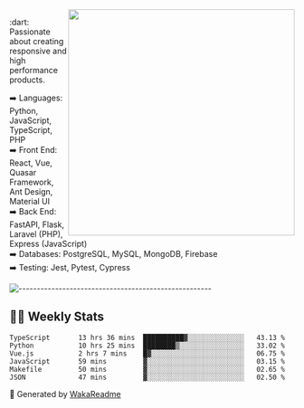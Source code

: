<img src="https://github-readme-stats.vercel.app/api?username=iguit0&show_icons=true&include_all_commits=true&count_private=true&theme=dracula" min-width="400px" max-width="400px" width="400px" align="right" />

<p align="left"> 
  :dart: Passionate about creating responsive and high performance products.
</p>

<p align="left">
  ➡️ Languages: Python, JavaScript, TypeScript, PHP<br>
  ➡️ Front End: React, Vue, Quasar Framework, Ant Design, Material UI<br>
  ➡️ Back End: FastAPI, Flask, Laravel (PHP), Express (JavaScript)<br>
  ➡️ Databases: PostgreSQL, MySQL, MongoDB, Firebase<br>
  ➡️ Testing: Jest, Pytest, Cypress<br>
</p>

![-----------------------------------------------------](https://raw.githubusercontent.com/andreasbm/readme/master/assets/lines/aqua.png)

## :man_technologist: Weekly Stats
<!--START_SECTION:waka-->

```text
TypeScript       13 hrs 36 mins  ██████████▓░░░░░░░░░░░░░░   43.13 %
Python           10 hrs 25 mins  ████████▒░░░░░░░░░░░░░░░░   33.02 %
Vue.js           2 hrs 7 mins    █▓░░░░░░░░░░░░░░░░░░░░░░░   06.75 %
JavaScript       59 mins         ▓░░░░░░░░░░░░░░░░░░░░░░░░   03.15 %
Makefile         50 mins         ▓░░░░░░░░░░░░░░░░░░░░░░░░   02.65 %
JSON             47 mins         ▓░░░░░░░░░░░░░░░░░░░░░░░░   02.50 %
```

<!--END_SECTION:waka-->

🚀 Generated by [WakaReadme](https://github.com/athul/waka-readme)
